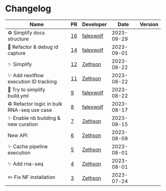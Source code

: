 # Changelog

<!-- prettier-ignore -->
Name | PR | Developer | Date | Version
--- | --- | --- | --- | ---
♻️ Simplify docs structure | [16](https://github.com/laminlabs/nextflow-lamin-usecases/pull/16) | [falexwolf](https://github.com/falexwolf) | 2023-09-29 |
📝 Refactor & debug id capture | [14](https://github.com/laminlabs/nextflow-lamin-usecases/pull/14) | [falexwolf](https://github.com/falexwolf) | 2023-09-01 |
:sparkles: Simplify | [12](https://github.com/laminlabs/nextflow-lamin-usecases/pull/12) | [Zethson](https://github.com/Zethson) | 2023-08-22 |
:sparkles: Add nextflow execution ID tracking | [11](https://github.com/laminlabs/nextflow-lamin-usecases/pull/11) | [Zethson](https://github.com/Zethson) | 2023-08-22 |
👷 Try to simplify build.yml | [9](https://github.com/laminlabs/nextflow-lamin-usecases/pull/9) | [falexwolf](https://github.com/falexwolf) | 2023-08-22 |
♻️ Refactor logic in bulk RNA-seq use case | [8](https://github.com/laminlabs/nextflow-lamin-usecases/pull/8) | [falexwolf](https://github.com/falexwolf) | 2023-08-17 |
:sparkles: Enable nb building & new curation | [7](https://github.com/laminlabs/nextflow-lamin-usecases/pull/7) | [Zethson](https://github.com/Zethson) | 2023-08-15 |
New API | [6](https://github.com/laminlabs/nextflow-lamin-usecases/pull/6) | [Zethson](https://github.com/Zethson) | 2023-08-09 |
:sparkles: Cache pipeline execution | [5](https://github.com/laminlabs/nextflow-lamin-usecases/pull/5) | [Zethson](https://github.com/Zethson) | 2023-08-01 |
:sparkles: Add rna-seq | [4](https://github.com/laminlabs/nextflow-lamin-usecases/pull/4) | [Zethson](https://github.com/Zethson) | 2023-08-01 |
:pencil2: Fix NF installation | [3](https://github.com/laminlabs/nextflow-lamin-usecases/pull/3) | [Zethson](https://github.com/Zethson) | 2023-07-24 |
